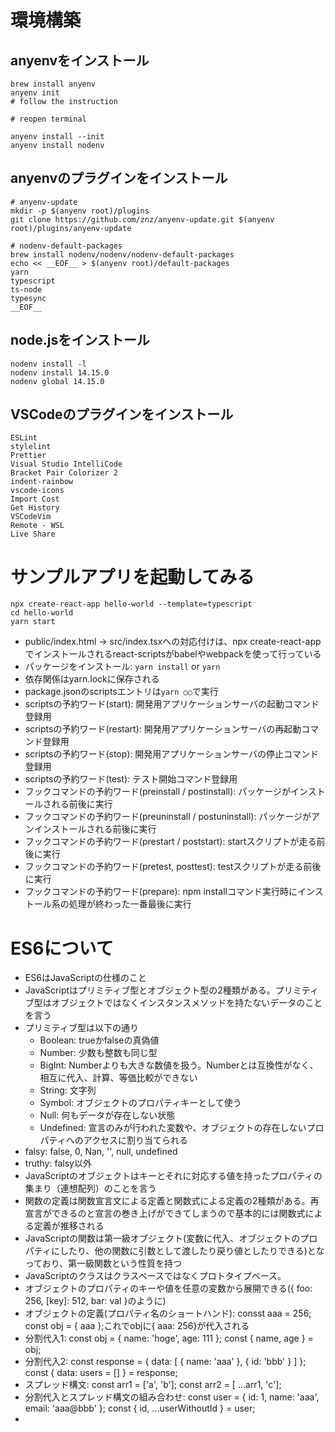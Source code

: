 # 環境構築

## anyenvをインストール

```
brew install anyenv
anyenv init
# follow the instruction

# reopen terminal

anyenv install --init
anyenv install nodenv
```

## anyenvのプラグインをインストール

```
# anyenv-update
mkdir -p $(anyenv root)/plugins
git clone https://github.com/znz/anyenv-update.git $(anyenv root)/plugins/anyenv-update

# nodenv-default-packages
brew install nodenv/nodenv/nodenv-default-packages
echo << __EOF__ > $(anyenv root)/default-packages
yarn
typescript
ts-node
typesync
__EOF__
```

## node.jsをインストール

```
nodenv install -l
nodenv install 14.15.0
nodenv global 14.15.0
```

## VSCodeのプラグインをインストール

```
ESLint
stylelint
Prettier
Visual Studio IntelliCode
Bracket Pair Colorizer 2
indent-rainbow
vscode-icons
Import Cost
Get History
VSCodeVim
Remote - WSL
Live Share
```

# サンプルアプリを起動してみる

```
npx create-react-app hello-world --template=typescript
cd hello-world
yarn start
```

* public/index.html -> src/index.tsxへの対応付けは、npx create-react-appでインストールされるreact-scriptsがbabelやwebpackを使って行っている
* パッケージをインストール: `yarn install` or `yarn`
* 依存関係はyarn.lockに保存される
* package.jsonのscriptsエントリは`yarn ○○`で実行
* scriptsの予約ワード(start): 開発用アプリケーションサーバの起動コマンド登録用
* scriptsの予約ワード(restart): 開発用アプリケーションサーバの再起動コマンド登録用
* scriptsの予約ワード(stop): 開発用アプリケーションサーバの停止コマンド登録用
* scriptsの予約ワード(test): テスト開始コマンド登録用
* フックコマンドの予約ワード(preinstall / postinstall): パッケージがインストールされる前後に実行
* フックコマンドの予約ワード(preuninstall / postuninstall): パッケージがアンインストールされる前後に実行
* フックコマンドの予約ワード(prestart / poststart): startスクリプトが走る前後に実行
* フックコマンドの予約ワード(pretest, posttest): testスクリプトが走る前後に実行
* フックコマンドの予約ワード(prepare): npm installコマンド実行時にインストール系の処理が終わった一番最後に実行

# ES6について

* ES6はJavaScriptの仕様のこと
* JavaScriptはプリミティブ型とオブジェクト型の2種類がある。プリミティブ型はオブジェクトではなくインスタンスメソッドを持たないデータのことを言う
* プリミティブ型は以下の通り
  * Boolean: trueかfalseの真偽値
  * Number: 少数も整数も同じ型
  * BigInt: Numberよりも大きな数値を扱う。Numberとは互換性がなく、相互に代入、計算、等価比較ができない
  * String: 文字列
  * Symbol: オブジェクトのプロパティキーとして使う
  * Null: 何もデータが存在しない状態
  * Undefined: 宣言のみが行われた変数や、オブジェクトの存在しないプロパティへのアクセスに割り当てられる
* falsy: false, 0, Nan, '', null, undefined
* truthy: falsy以外
* JavaScriptのオブジェクトはキーとそれに対応する値を持ったプロパティの集まり（連想配列）のことを言う
* 関数の定義は関数宣言文による定義と関数式による定義の2種類がある。再宣言ができるのと宣言の巻き上げができてしまうので基本的には関数式による定義が推移される
* JavaScriptの関数は第一級オブジェクト(変数に代入、オブジェクトのプロパティにしたり、他の関数に引数として渡したり戻り値としたりできる)となっており、第一級関数という性質を持つ
* JavaScriptのクラスはクラスベースではなくプロトタイプベース。
* オブジェクトのプロパティのキーや値を任意の変数から展開できる({ foo: 256, [key]: 512, bar: val }のように)
* オブジェクトの定義(プロパティ名のショートハンド): consst aaa = 256; const obj = { aaa };これでobjに{ aaa: 256}が代入される
* 分割代入1: const obj = { name: 'hoge', age: 111 }; const { name, age } = obj;
* 分割代入2: const response = { data: [ { name: 'aaa' }, { id: 'bbb' } ] }; const { data: users = [] } = response;
* スプレッド構文: const arr1 = ['a', 'b']; const arr2 = [ ...arr1, 'c'];
* 分割代入とスプレッド構文の組み合わせ: const user = { id: 1, name: 'aaa', email: 'aaa@bbb' }; const { id, ...userWithoutId } = user;
* 
